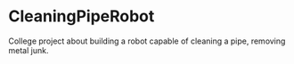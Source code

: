 # CleaningPipeRobot
College project about building a robot capable of cleaning a pipe, removing metal junk.

